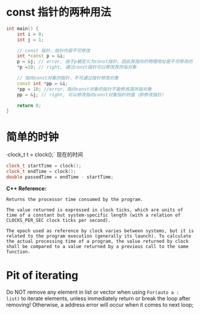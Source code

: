 # const 指针的两种用法
```C++
int main() {
    int i = 0;
    int j = 1;

    // const 指针，指针内容不可修改
    int *const p = &i; 
    p = &j; // error, 由于p被定义为const指针，因此其指向的物理地址是不可修改的
    *p =10; // right, 通过const指针可以修改其所指对象

    // 指向const对象的指针，不可通过指针修改对象
    const int *pp = &i;
    *pp = 10; //error，指向const对象的指针不能修改其所指对象
    pp = &j; // right, 可以修改指向const对象指针的值（即修改指针）

    return 0;
}
```

# 简单的时钟
·clock_t t = clock();` 现在的时间  
```C++
clock_t startTime = clock();
clock_t endTime = clock();
double passedTime = endTime - startTime;
```
**C++ Reference:**
```
Returns the processor time consumed by the program.

The value returned is expressed in clock ticks, which are units of time of a constant but system-specific length (with a relation of CLOCKS_PER_SEC clock ticks per second).

The epoch used as reference by clock varies between systems, but it is related to the program execution (generally its launch). To calculate the actual processing time of a program, the value returned by clock shall be compared to a value returned by a previous call to the same function.
```

# Pit of iterating #
Do NOT remove any element in list or vector when using `For(auto a : list)` to iterate elements, unless immediately return or break the loop after removing! Otherwise, a address error will occur when it comes to next loop;  
